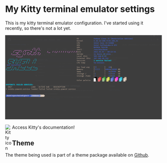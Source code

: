 # My Kitty terminal emulator settings #
This is my kitty terminal emulator configuration. I've started using it recently, so there's not a lot yet. 

<img
    alt="Print kitty-terminal"
    src="./kitty-print.png"
/>  

[<img
    alt="Kitty icon"
    src="https://sw.kovidgoyal.net/kitty/_static/kitty.svg"
    width="22px"
    align="left"
/>][kitty-link]
Access Kitty's documentation!

## Theme ##


The theme being used is part of a theme package available on [Github][theme-package]. 

[theme-package]: https://github.com/dexpota/kitty-themes
[kitty-link]: https://sw.kovidgoyal.net/kitty/
